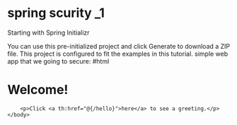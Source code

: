 # spring scurity _1

Starting with Spring Initializr

You can use this pre-initialized project and click Generate to download a ZIP file. This project is configured to fit the examples in this tutorial.
simple web app that we going to secure:
#html
<!DOCTYPE html>
<html xmlns="http://www.w3.org/1999/xhtml" xmlns:th="https://www.thymeleaf.org">
    <head>
        <title>Spring Security Example</title>
    </head>
    <body>
        <h1>Welcome!</h1>

        <p>Click <a th:href="@{/hello}">here</a> to see a greeting.</p>
    </body>
</html>
